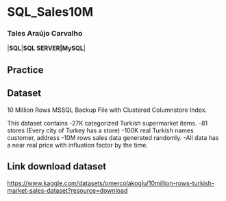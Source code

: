 # SQL_Sales10M

### Tales Araújo Carvalho

|**SQL**|**SQL SERVER|MySQL**|

## Practice

## Dataset

10 Million Rows MSSQL Backup File with Clustered Columnstore Index.

This dataset contains
-27K categorized Turkish supermarket items.
-81 stores (Every city of Turkey has a store)
-100K real Turkish names customer, address
-10M rows sales data generated randomly.
-All data has a near real price with influation factor by the time.

## Link download dataset
https://www.kaggle.com/datasets/omercolakoglu/10million-rows-turkish-market-sales-dataset?resource=download
